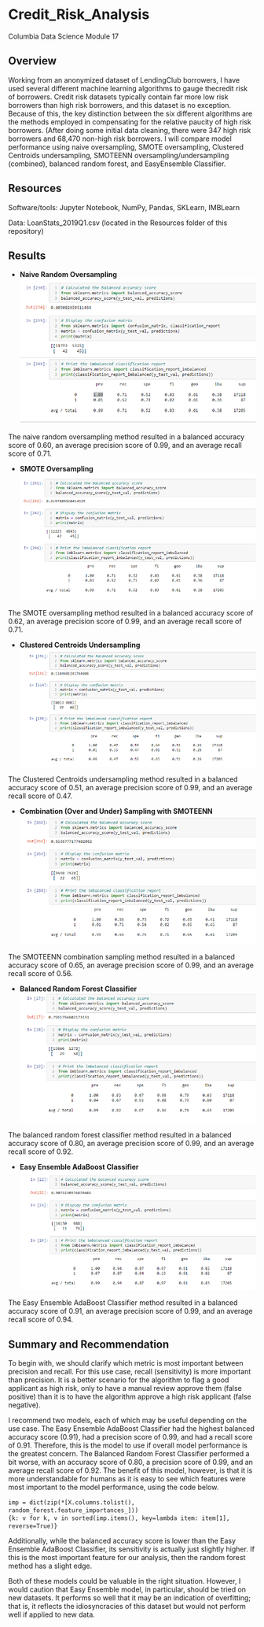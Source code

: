 # Credit_Risk_Analysis
 Columbia Data Science Module 17

## Overview
Working from an anonymized dataset of LendingClub borrowers, I have used several different machine learning algorithms to gauge thecredit risk of borrowers. Credit risk datasets typically contain far more low risk borrowers than high risk borrowers, and this dataset is no exception. Because of this, the key distinction between the six different algorithms are the methods employed in compensating for the relative paucity of high risk borrowers. (After doing some initial data cleaning, there were 347 high risk borrowers and 68,470 non-high risk borrowers. I will compare model performance using naive oversampling, SMOTE oversampling, Clustered Centroids undersampling, SMOTEENN oversampling/undersampling (combined), balanced random forest, and EasyEnsemble Classifier. 

## Resources
Software/tools: Jupyter Notebook, NumPy, Pandas, SKLearn, IMBLearn

Data: LoanStats_2019Q1.csv (located in the Resources folder of this repository)

## Results

* **Naive Random Oversampling**
![naive_oversampling.PNG](Resources/naive_oversampling.PNG)


The naive random oversampling method resulted in a balanced accuracy score of 0.60, an average precision score of 0.99, and an average recall score of 0.71. 

* **SMOTE Oversampling**
![smote_oversampling.PNG](Resources/smote_oversampling.PNG)

The SMOTE oversampling method resulted in a balanced accuracy score of 0.62, an average precision score of 0.99, and an average recall score of 0.71. 

* **Clustered Centroids Undersampling**
![clustered_centroids_undersampling.PNG](Resources/clustered_centroids_undersampling.PNG)

The Clustered Centroids undersampling method resulted in a balanced accuracy score of 0.51, an average precision score of 0.99, and an average recall score of 0.47. 

* **Combination (Over and Under) Sampling with SMOTEENN**
![smoteenn_over_and_undersampling.PNG](Resources/smoteenn_over_and_undersampling.PNG)

The SMOTEENN combination sampling method resulted in a balanced accuracy score of 0.65, an average precision score of 0.99, and an average recall score of 0.56. 

* **Balanced Random Forest Classifier**
![balanced_random_forest.PNG](Resources/balanced_random_forest.PNG)

The balanced random forest classifier method resulted in a balanced accuracy score of 0.80, an average precision score of 0.99, and an average recall score of 0.92. 

* **Easy Ensemble AdaBoost Classifier**
![easy_ensemble_classifier.PNG](Resources/easy_ensemble_classifier.PNG)

The Easy Ensemble AdaBoost Classifier method resulted in a balanced accuracy score of 0.91, an average precision score of 0.99, and an average recall score of 0.94. 


## Summary and Recommendation

To begin with, we should clarify which metric is most important between precision and recall. For this use case, recall (sensitivity) is more important than precision. It is a better scenario for the algorithm to flag a good applicant as high risk, only to have a manual review approve them (false positive) than it is to have the algorithm approve a high risk applicant (false negative). 

I recommend two models, each of which may be useful depending on the use case. The Easy Ensemble AdaBoost Classifier had the highest balanced accuracy score (0.91), had a precision score of 0.99, and had a recall score of 0.91. Therefore, this is the model to use if overall model performance is the greatest concern. The Balanced Random Forest Classifier performed a bit worse, with an accuracy score of 0.80, a precision score of 0.99, and an average recall score of 0.92. The benefit of this model, however, is that it is more understandable for humans as it is easy to see which features were most important to the model performance, using the code below.

```
imp = dict(zip(*[X.columns.tolist(), random_forest.feature_importances_]))
{k: v for k, v in sorted(imp.items(), key=lambda item: item[1], reverse=True)}
```

Additionally, while the balanced accuracy score is lower than the Easy Ensemble AdaBoost Classifier, its sensitivity is actually just slightly higher. If this is the most important feature for our analysis, then the random forest method has a slight edge. 

Both of these models could be valuable in the right situation. However, I would caution that Easy Ensemble model, in particular, should be tried on new datasets. It performs so well that it may be an indication of overfitting; that is, it reflects the idiosyncracies of this dataset but would not perform well if applied to new data. 


